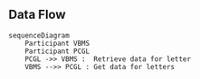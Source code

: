 ## Data Flow
```mermaid
sequenceDiagram
    Participant VBMS
    Participant PCGL
    PCGL ->> VBMS :  Retrieve data for letter
    VBMS -->> PCGL : Get data for letters
```
